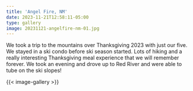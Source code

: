 ```yaml
---
title: 'Angel Fire, NM'
date: 2023-11-21T12:58:11-05:00
type: gallery
image: 20231121-angelfire-nm-01.jpg
---
```


We took a trip to the mountains over Thanksgiving 2023 with just our five. We stayed in a ski condo before ski season started. Lots of hiking and a really interesting Thanksgiving meal experience that we will remember forever. We took an evening and drove up to Red River and were able to tube on the ski slopes!


{{< image-gallery >}}